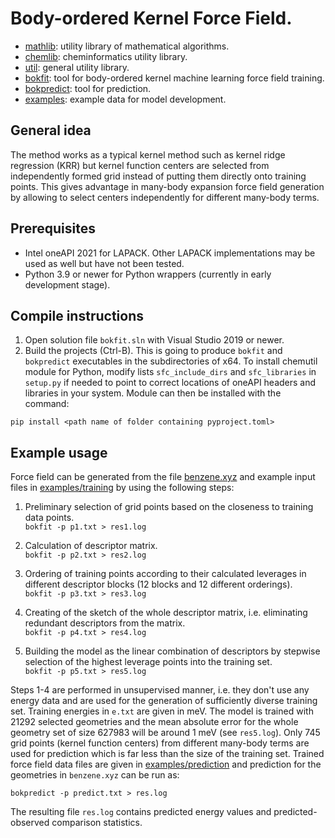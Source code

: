 # Body-ordered Kernel Force Field.

* [mathlib](mathlib): utility library of mathematical algorithms.
* [chemlib](chemlib): cheminformatics utility library.
* [util](util): general utility library.
* [bokfit](bokfit): tool for body-ordered kernel machine learning force field training.
* [bokpredict](bokpredict): tool for prediction.
* [examples](examples): example data for model development.

## General idea

The method works as a typical kernel method such as kernel ridge regression (KRR) but kernel function centers are selected from independently formed grid instead
of putting them directly onto training points. This gives advantage in many-body expansion force field generation by allowing to select
centers independently for different many-body terms.

## Prerequisites

* Intel oneAPI 2021 for LAPACK. Other LAPACK implementations may be used as well but have not been tested.
* Python 3.9 or newer for Python wrappers (currently in early development stage).

## Compile instructions

1. Open solution file `bokfit.sln` with Visual Studio 2019 or newer.
1. Build the projects (Ctrl-B). This is going to produce `bokfit` and `bokpredict` executables in the subdirectories of x64.
To install chemutil module for Python, modify lists `sfc_include_dirs` and `sfc_libraries` in `setup.py` if
needed to point to correct locations of oneAPI headers and libraries in your system. Module can then be installed
with the command:

`pip install <path name of folder containing pyproject.toml>`

## Example usage

Force field can be generated from the file [benzene.xyz](http://www.quantum-machine.org/gdml/data/xyz/md17_benzene2017.zip) and example input files in [examples/training](examples/training) by using the following steps:

1) Preliminary selection of grid points based on the closeness to training data points.  
`bokfit -p p1.txt > res1.log`

2) Calculation of descriptor matrix.  
`bokfit -p p2.txt > res2.log`

3) Ordering of training points according to their calculated leverages in different descriptor blocks (12 blocks and 12 different orderings).  
`bokfit -p p3.txt > res3.log`

4) Creating of the sketch of the whole descriptor matrix, i.e. eliminating redundant descriptors from the matrix.  
`bokfit -p p4.txt > res4.log`

5) Building the model as the linear combination of descriptors by stepwise selection of the highest leverage points into the training set.  
`bokfit -p p5.txt > res5.log`

Steps 1-4 are performed in unsupervised manner, i.e. they don't use any energy data and are used for the generation of sufficiently diverse training set.
Training energies in `e.txt` are given in meV. The model is trained with 21292 selected geometries and the mean absolute error for the whole geometry set of size 627983 will
be around 1 meV (see `res5.log`). Only 745 grid points (kernel function centers) from different many-body terms are used for prediction which is far less than the size of the
training set.
Trained force field data files are given in [examples/prediction](examples/prediction) and prediction for the geometries in `benzene.xyz` can be run as:

`bokpredict -p predict.txt > res.log`

The resulting file `res.log` contains predicted energy values and predicted-observed comparison statistics.
